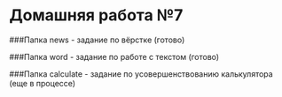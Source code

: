 # Домашняя работа №7

###Папка news - задание по вёрстке (готово)

###Папка word - задание по работе с текстом (готово)

###Папка сalculate - задание по усовершенствованию калькулятора (еще в процессе)
